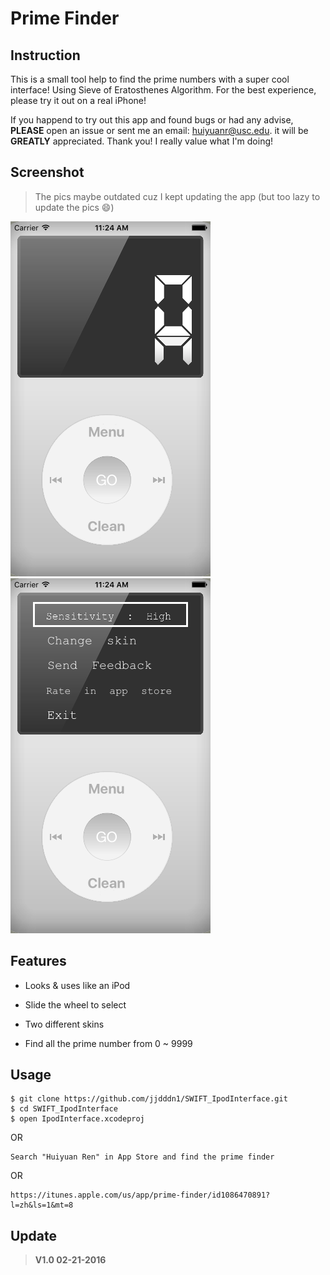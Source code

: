 # Prime Finder

## Instruction 
This is a small tool help to find the prime numbers with a super cool interface! 
Using Sieve of Eratosthenes Algorithm.
For the best experience, please try it out on a real iPhone!

If you happend to try out this app and found bugs or had any advise, **PLEASE** open an issue or sent me an email: huiyuanr@usc.edu. it will be **GREATLY** appreciated. Thank you! I really value what I'm doing!

## Screenshot
> The pics maybe outdated cuz I kept updating the app (but too lazy to update the pics 😄)

![image](https://github.com/jjdddn1/SWIFT_IpodInterface/blob/master/Screenshot/0.png?raw=false)
![image](https://github.com/jjdddn1/SWIFT_IpodInterface/blob/master/Screenshot/1.png?raw=false)

## Features

* Looks & uses like an iPod

* Slide the wheel to select

* Two different skins

* Find all the prime number from 0 ~ 9999

## Usage

```
$ git clone https://github.com/jjdddn1/SWIFT_IpodInterface.git
$ cd SWIFT_IpodInterface
$ open IpodInterface.xcodeproj
```

OR

```
Search "Huiyuan Ren" in App Store and find the prime finder
```
OR

```
https://itunes.apple.com/us/app/prime-finder/id1086470891?l=zh&ls=1&mt=8
```

## Update
> **V1.0 02-21-2016**

